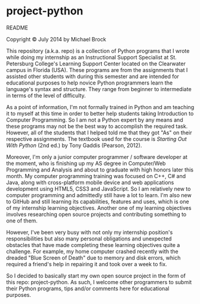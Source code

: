 project-python
==============

README

Copyright © July 2014 by Michael Brock

This repository (a.k.a. repo) is a collection of Python programs that I wrote while doing my internship as an Instructional Support Specialist at St. Petersburg College's Learning Support Center located on the Clearwater campus in Florida (USA). These programs are from the assignments that I assisted other students with during this semester and are intended for educational purposes to help novice Python programmers learn the language's syntax and structure. They range from beginner to intermediate in terms of the level of difficulty.

As a point of information, I'm not formally trained in Python and am teaching it to myself at this time in order to better help students taking Introduction to Computer Programming. So I am not a Python expert by any means and these programs may not be the best way to accomplish the required task. However, all of the students that I helped told me that they got "As" on their respective assignments. The textbook used for the course is *Starting Out With Python* (2nd ed.) by Tony Gaddis (Pearson, 2012).

Moreover, I'm only a junior computer programmer / software developer at the moment, who is finishing up my AS degree in Computer/Web Programming and Analysis and about to graduate with high honors later this month. My computer programming training was focused on C++, C# and Java, along with cross-platform mobile device and web applications development using HTML5, CSS3 and JavaScript. So I am relatively new to computer programming and admittedly still have a lot to learn. I'm also new to GitHub and still learning its capabilities, features and uses, which is one of my internship learning objectives. Another one of my learning objectives involves researching open source projects and contributing something to one of them.

However, I've been very busy with not only my internship position's responsibilities but also many personal obligations and unexpected obstacles that have made completing these learning objectives quite a challenge. For example, my home computer crashed recently with the dreaded "Blue Screen of Death" due to memory and disk errors, which required a friend's help in repairing it and took over a week to fix.

So I decided to basically start my own open source project in the form of this repo: project-python. As such, I welcome other programmers to submit their Python programs, tips and/or comments here for educational purposes.
